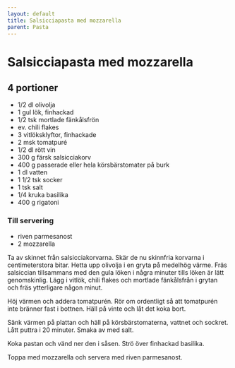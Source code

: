 ```yaml
---
layout: default
title: Salsicciapasta med mozzarella
parent: Pasta
---
```

# Salsicciapasta med mozzarella

## 4 portioner


- 1/2 dl olivolja
- 1 gul lök, finhackad
- 1/2 tsk mortlade fänkålsfrön
- ev. chili flakes
- 3 vitlöksklyftor, finhackade
- 2 msk tomatpuré
- 1/2 dl rött vin
- 300 g färsk salsicciakorv
- 400 g passerade eller hela körsbärstomater på burk
- 1 dl vatten
- 1 1/2 tsk socker
- 1 tsk salt
- 1/4 kruka basilika
- 400 g rigatoni

### Till servering

- riven parmesanost
- 2 mozzarella


Ta av skinnet från salsicciakorvarna. Skär de nu skinnfria korvarna i centimeterstora
bitar. Hetta upp olivolja i en gryta på medelhög värme. Fräs salsiccian tillsammans med
den gula löken i några minuter tills löken är lätt genomskinlig. Lägg i vitlök, chili
flakes och mortlade fänkålsfrån i grytan och fräs ytterligare någon minut.

Höj värmen och addera tomatpurén. Rör om ordentligt så att tomatpurén inte bränner fast i
bottnen. Häll på vinte och låt det koka bort.

Sänk värmen på plattan och häll på körsbärstomaterna, vattnet och sockret. Lått puttra i
20 minuter. Smaka av med salt.

Koka pastan och vänd ner den i såsen. Strö över finhackad basilika.

Toppa med mozzarella och servera med riven parmesanost.